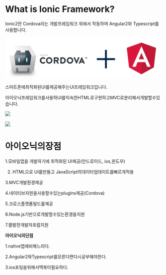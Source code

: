 # **What is Ionic Framework?**

Ionic2란 Cordova라는 개발프레임워크 위에서 작동하며 Angular2와 Typescript를 사용합니다.

![](/assets/01)

스마트폰에최적화된UI를제공해주는UI프레임워크입니다.

아이오닉프레임워크를사용하UI를익숙한HTML로구현하고MVC로분리해서개발할수있습니다.

![](/assets/그림1.png)

![](/assets/그림2.png)

# **아이오닉의장점**

1.모바일앱을 개발하기에 최적화된 UI제공\(안드로이드, ios,윈도우\)

2. HTML으로 UI를만들고 JavaScript의데이타업데이트를빠르게적용

3.MVC개발환경제공

4.네이티브자원을사용할수있는plugins제공\(Cordova\)

5.크로스플랫폼빌드를제공

6.Node.js기반으로개발할수있는환경을지원

7.활발한개발자포럼지원

**아이오닉의단점**

1.native앱에비해느리다.

2.Angular2와Typescript를모른다면다시공부해야한다.

3.ios포팅을위해서맥북이필요하다.



